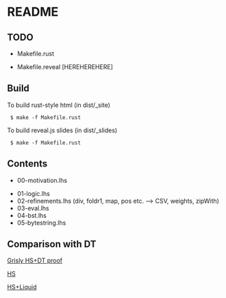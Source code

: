 README
======

TODO
----

+ Makefile.rust
- Makefile.reveal [HEREHEREHERE]

Build
-----

To build rust-style html (in dist/_site)

     $ make -f Makefile.rust

To build reveal.js slides (in dist/_slides)

     $ make -f Makefile.rust

Contents
--------

+ 00-motivation.lhs
- 01-logic.lhs
- 02-refinements.lhs (div, foldr1, map, pos etc. --> CSV, weights, zipWith)
- 03-eval.lhs
- 04-bst.lhs
- 05-bytestring.lhs

Comparison with DT
------------------

[Grisly HS+DT proof](https://github.com/jstolarek/dep-typed-wbl-heaps-hs/blob/master/src/TwoPassMerge/CombinedProofs.hs#L68)

[HS](https://github.com/jstolarek/dep-typed-wbl-heaps-hs/blob/master/src/TwoPassMerge/NoProofs.hs#L96)

[HS+Liquid](https://github.com/ucsd-progsys/liquidhaskell/blob/master/tests/pos/WBL.hs#L129)

